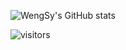 ![WengSy's GitHub stats](https://github-readme-stats.vercel.app/api?username=wengsy150943&count_private=true&theme=holi)

![visitors](https://visitor-badge.glitch.me/badge?page_id=wengsy150943.wengsy150943)
